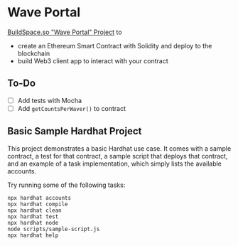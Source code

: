 # Wave Portal
[BuildSpace.so "Wave Portal" Project](https://app.buildspace.so/projects/CO02cf0f1c-f996-4f50-9669-cf945ca3fb0b) to 
- create an Ethereum Smart Contract with Solidity and deploy to the blockchain
- build Web3 client app to interact with your contract

## To-Do
- [ ] Add tests with Mocha
- [ ] Add `getCountsPerWaver()` to contract

## Basic Sample Hardhat Project

This project demonstrates a basic Hardhat use case. It comes with a sample contract, a test for that contract, a sample script that deploys that contract, and an example of a task implementation, which simply lists the available accounts.

Try running some of the following tasks:

```shell
npx hardhat accounts
npx hardhat compile
npx hardhat clean
npx hardhat test
npx hardhat node
node scripts/sample-script.js
npx hardhat help
```
